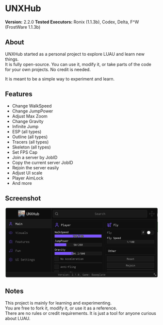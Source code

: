 # UNXHub

**Version:** 2.2.0
**Tested Executors:** Ronix (1.1.3b), Codex, Delta, F^W (FrostWare 1.1.3b)

## About

UNXHub started as a personal project to explore LUAU and learn new things.  
It is fully open-source. You can use it, modify it, or take parts of the code for your own projects. No credit is needed.  

It is meant to be a simple way to experiment and learn.

## Features

- Change WalkSpeed  
- Change JumpPower  
- Adjust Max Zoom  
- Change Gravity  
- Infinite Jump  
- ESP (all types)  
- Outline (all types)  
- Tracers (all types)  
- Skeleton (all types)  
- Set FPS Cap  
- Join a server by JobID  
- Copy the current server JobID  
- Rejoin the server easily  
- Adjust UI scale  
- Player AimLock  
- And more

## Screenshot

![UNXHub](https://github.com/not-gato/UNX/raw/refs/heads/main/Modules/v2/Other/Screen0.png)

## Notes

This project is mainly for learning and experimenting.  
You are free to fork it, modify it, or use it as a reference.  
There are no rules or credit requirements. It is just a tool for anyone curious about LUAU.
